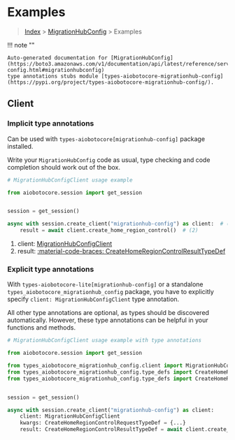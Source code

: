 # Examples

> [Index](../README.md) > [MigrationHubConfig](./README.md) > Examples

!!! note ""

    Auto-generated documentation for [MigrationHubConfig](https://boto3.amazonaws.com/v1/documentation/api/latest/reference/services/migrationhub-config.html#migrationhubconfig)
    type annotations stubs module [types-aiobotocore-migrationhub-config](https://pypi.org/project/types-aiobotocore-migrationhub-config/).

## Client

### Implicit type annotations

Can be used with `types-aiobotocore[migrationhub-config]` package installed.

Write your `MigrationHubConfig` code as usual,
type checking and code completion should work out of the box.



```python
# MigrationHubConfigClient usage example

from aiobotocore.session import get_session


session = get_session()

async with session.create_client("migrationhub-config") as client:  # (1)
    result = await client.create_home_region_control()  # (2)
```

1. client: [MigrationHubConfigClient](./client.md)
2. result: [:material-code-braces: CreateHomeRegionControlResultTypeDef](./type_defs.md#createhomeregioncontrolresulttypedef) 






### Explicit type annotations

With `types-aiobotocore-lite[migrationhub-config]`
or a standalone `types_aiobotocore_migrationhub_config` package, you have to explicitly specify
`client: MigrationHubConfigClient` type annotation.

All other type annotations are optional, as types should be discovered automatically.
However, these type annotations can be helpful in your functions and methods.


```python
# MigrationHubConfigClient usage example with type annotations

from aiobotocore.session import get_session

from types_aiobotocore_migrationhub_config.client import MigrationHubConfigClient
from types_aiobotocore_migrationhub_config.type_defs import CreateHomeRegionControlResultTypeDef
from types_aiobotocore_migrationhub_config.type_defs import CreateHomeRegionControlRequestTypeDef


session = get_session()

async with session.create_client("migrationhub-config") as client:
    client: MigrationHubConfigClient
    kwargs: CreateHomeRegionControlRequestTypeDef = {...}
    result: CreateHomeRegionControlResultTypeDef = await client.create_home_region_control(**kwargs)
```




